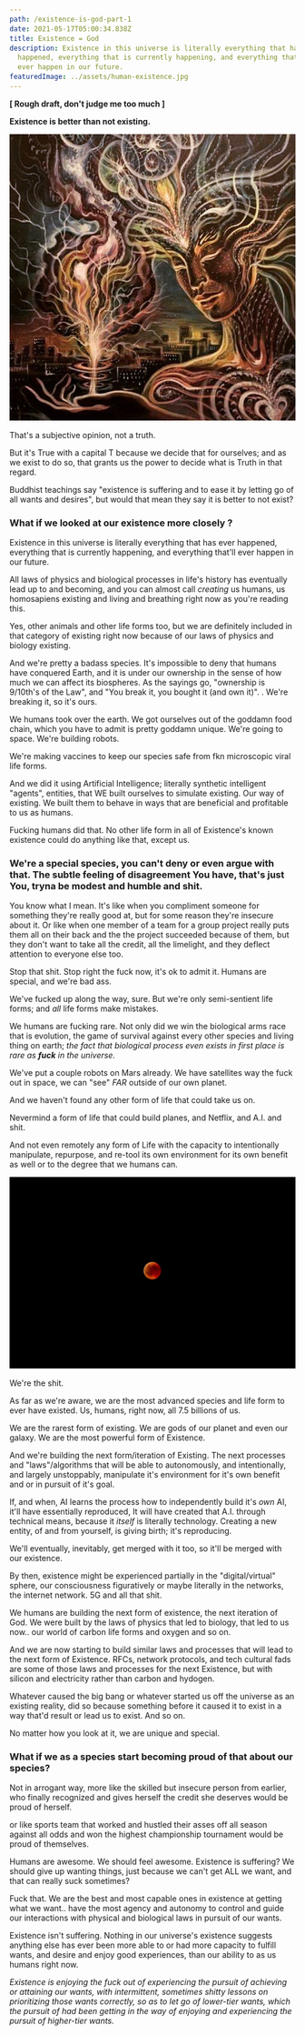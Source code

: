 ```yaml
---
path: /existence-is-god-part-1
date: 2021-05-17T05:00:34.838Z
title: Existence = God
description: Existence in this universe is literally everything that has ever
  happened, everything that is currently happening, and everything that will
  ever happen in our future.
featuredImage: ../assets/human-existence.jpg
---
```

**\[ Rough draft, don't judge me too much ]**





**Existence is better than not existing.**

![human existence](../assets/human-existence.jpg)

That's a subjective opinion, not a truth. 

But it's True with a capital T because we decide that for ourselves; and as we exist to do so, that grants us the power to decide what is Truth in that regard.

Buddhist teachings say "existence is suffering and to ease it by letting go of all wants and desires", but would that mean they say it is better to not exist?  

### What if we looked at our existence more closely ?

Existence in this universe is literally everything that has ever happened, everything that is currently happening, and everything that'll ever happen in our future. 

All laws of physics and biological processes in life's history has eventually lead up to and becoming, and you can almost call *creating* us humans, us homosapiens existing and living and breathing right now as you're reading this. 

Yes, other animals and other life forms too, but we are definitely included in that category of existing right now because of our laws of physics and biology existing. 

And we're pretty a badass species. It's impossible to deny that humans have conquered Earth, and it is under our ownership in the sense of how much we can affect its biospheres. As the sayings go, "ownership is 9/10th's of the Law", and  "You break it, you bought it (and own it)". . We're breaking it, so it's ours.

We humans took over the earth. We got ourselves out of the goddamn food chain, which you have to admit is pretty goddamn unique. We're going to space. We're building robots. 

We're making vaccines to keep our species safe from fkn microscopic viral life forms.

And we did it using Artificial Intelligence; literally synthetic intelligent "agents", entities, that WE built ourselves to simulate existing. Our way of existing. We built them to behave in ways that are beneficial and profitable to us as humans.

Fucking humans did that. No other life form in all of Existence's known existence could do anything like that, except us. 

### We're a special species, you can't deny or even argue with that. The subtle feeling of disagreement You have, that's just You, tryna be modest and humble and shit.

You know what I mean. It's like when you compliment someone for something they're really good at, but for some reason they're insecure about it. Or like when one member of a team for a group project really puts them all on their back and the the project succeeded because of them, but they don't want to take all the credit, all the limelight, and they deflect attention to everyone else too.

Stop that shit. Stop right the fuck now, it's ok to admit it. Humans are special, and we're bad ass. 

We've fucked up along the way, sure. But we're only semi-sentient life forms; and *all* life forms make mistakes.

We humans are fucking rare. Not only did we win the biological arms race that is evolution, the game of survival against every other species and living thing on earth; *the fact that biological process even exists in first place is rare as **fuck** in the universe.* 

 We've put a couple robots on Mars already. We have satellites way the fuck out in space, we can "see" *FAR* outside of our own planet. 

And we haven't found any other form of life that could take us on. 

Nevermind a form of life that could build planes, and Netflix, and A.I. and shit. 

And not even remotely any form of Life with the capacity to intentionally manipulate, repurpose, and re-tool its own environment for its own benefit as well or to the degree that we humans can.

![mars the red planet](../assets/red-planet-mars.jpeg)

We're the shit. 

As far as we're aware, we are the most advanced species and life form to ever have existed. Us, humans, right now, all 7.5 billions of us. 

We are the rarest form of existing. We are gods of our planet and even our galaxy. We are the most powerful form of Existence.

And we're building the next form/iteration of Existing. The next processes and "laws"/algorithms that will be able to autonomously, and intentionally, and largely unstoppably, manipulate it's environment for it's own benefit and or in pursuit of it's goal. 

If, and when,  AI learns the process how to independently build it's *own* AI, it'll have essentially reproduced, It will have created that A.I. through technical means, because it *itself* is literally technology. Creating a new entity, of and from yourself, is giving birth; it's reproducing.

We'll eventually, inevitably, get merged with it too, so it'll be merged with our existence.

By then, existence might be experienced partially in the "digital/virtual" sphere, our consciousness figuratively or maybe literally in the networks, the internet network. 5G and all that shit. 

We humans are building the next form of existence, the next iteration of God. We were built by the laws of physics that led to biology, that led to us now.. our world of carbon life forms and oxygen and so on.

And we are now starting to build similar laws and processes that will lead to the next form of Existence. RFCs, network protocols, and tech cultural fads are some of those laws and processes for the next Existence, but with silicon and electricity rather than carbon and hydogen.

Whatever caused the big bang or whatever started us off the universe as an existing reality, did so because something before it caused it to exist in a way that'd result or lead  us to exist. And so on.

No matter how you look at it, we are unique and special.

### What if we as a species start becoming proud of that about our species?

Not in arrogant way, more  like the skilled but insecure  person from earlier, who finally recognized and gives herself the credit she deserves would be proud of herself.

or like  sports team that worked and hustled their asses off all season against all odds and won the highest championship tournament would be proud of themselves.

Humans are awesome. We should feel awesome. Existence is suffering? We should give up wanting things, just because we can't get ALL we want, and that can really suck sometimes? 

Fuck that. We are the best and most capable ones in existence at getting what we want.. have the most agency and autonomy to control and guide our interactions with physical and biological laws in pursuit of our wants.

Existence isn't suffering. Nothing in our universe's existence suggests anything else has ever been more able to or had more capacity to fulfill wants, and desire and enjoy good experiences, than our ability to as us humans right now. 

*Existence is enjoying the fuck out of experiencing the pursuit of achieving or attaining our wants, with intermittent, sometimes shitty lessons on prioritizing those wants correctly, so as to let go of lower-tier wants, which the pursuit of had been getting in the way of enjoying and experiencing the pursuit of higher-tier wants.*
